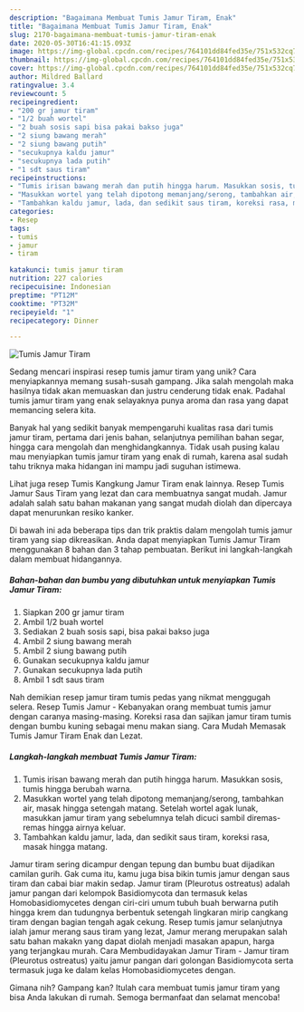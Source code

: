 ```yaml
---
description: "Bagaimana Membuat Tumis Jamur Tiram, Enak"
title: "Bagaimana Membuat Tumis Jamur Tiram, Enak"
slug: 2170-bagaimana-membuat-tumis-jamur-tiram-enak
date: 2020-05-30T16:41:15.093Z
image: https://img-global.cpcdn.com/recipes/764101dd84fed35e/751x532cq70/tumis-jamur-tiram-foto-resep-utama.jpg
thumbnail: https://img-global.cpcdn.com/recipes/764101dd84fed35e/751x532cq70/tumis-jamur-tiram-foto-resep-utama.jpg
cover: https://img-global.cpcdn.com/recipes/764101dd84fed35e/751x532cq70/tumis-jamur-tiram-foto-resep-utama.jpg
author: Mildred Ballard
ratingvalue: 3.4
reviewcount: 5
recipeingredient:
- "200 gr jamur tiram"
- "1/2 buah wortel"
- "2 buah sosis sapi bisa pakai bakso juga"
- "2 siung bawang merah"
- "2 siung bawang putih"
- "secukupnya kaldu jamur"
- "secukupnya lada putih"
- "1 sdt saus tiram"
recipeinstructions:
- "Tumis irisan bawang merah dan putih hingga harum. Masukkan sosis, tumis hingga berubah warna."
- "Masukkan wortel yang telah dipotong memanjang/serong, tambahkan air, masak hingga setengah matang. Setelah wortel agak lunak, masukkan jamur tiram yang sebelumnya telah dicuci sambil diremas-remas hingga airnya keluar."
- "Tambahkan kaldu jamur, lada, dan sedikit saus tiram, koreksi rasa, masak hingga matang."
categories:
- Resep
tags:
- tumis
- jamur
- tiram

katakunci: tumis jamur tiram 
nutrition: 227 calories
recipecuisine: Indonesian
preptime: "PT12M"
cooktime: "PT32M"
recipeyield: "1"
recipecategory: Dinner

---
```



![Tumis Jamur Tiram](https://img-global.cpcdn.com/recipes/764101dd84fed35e/751x532cq70/tumis-jamur-tiram-foto-resep-utama.jpg)

Sedang mencari inspirasi resep tumis jamur tiram yang unik? Cara menyiapkannya memang susah-susah gampang. Jika salah mengolah maka hasilnya tidak akan memuaskan dan justru cenderung tidak enak. Padahal tumis jamur tiram yang enak selayaknya punya aroma dan rasa yang dapat memancing selera kita.

Banyak hal yang sedikit banyak mempengaruhi kualitas rasa dari tumis jamur tiram, pertama dari jenis bahan, selanjutnya pemilihan bahan segar, hingga cara mengolah dan menghidangkannya. Tidak usah pusing kalau mau menyiapkan tumis jamur tiram yang enak di rumah, karena asal sudah tahu triknya maka hidangan ini mampu jadi suguhan istimewa.

Lihat juga resep Tumis Kangkung Jamur Tiram enak lainnya. Resep Tumis Jamur Saus Tiram yang lezat dan cara membuatnya sangat mudah. Jamur adalah salah satu bahan makanan yang sangat mudah diolah dan dipercaya dapat menurunkan resiko kanker.


Di bawah ini ada beberapa tips dan trik praktis dalam mengolah tumis jamur tiram yang siap dikreasikan. Anda dapat menyiapkan Tumis Jamur Tiram menggunakan 8 bahan dan 3 tahap pembuatan. Berikut ini langkah-langkah dalam membuat hidangannya.

<!--inarticleads1-->

##### Bahan-bahan dan bumbu yang dibutuhkan untuk menyiapkan Tumis Jamur Tiram:

1. Siapkan 200 gr jamur tiram
1. Ambil 1/2 buah wortel
1. Sediakan 2 buah sosis sapi, bisa pakai bakso juga
1. Ambil 2 siung bawang merah
1. Ambil 2 siung bawang putih
1. Gunakan secukupnya kaldu jamur
1. Gunakan secukupnya lada putih
1. Ambil 1 sdt saus tiram


Nah demikian resep jamur tiram tumis pedas yang nikmat menggugah selera. Resep Tumis Jamur - Kebanyakan orang membuat tumis jamur dengan caranya masing-masing. Koreksi rasa dan sajikan jamur tiram tumis dengan bumbu kuning sebagai menu makan siang. Cara Mudah Memasak Tumis Jamur Tiram Enak dan Lezat. 

<!--inarticleads2-->

##### Langkah-langkah membuat Tumis Jamur Tiram:

1. Tumis irisan bawang merah dan putih hingga harum. Masukkan sosis, tumis hingga berubah warna.
1. Masukkan wortel yang telah dipotong memanjang/serong, tambahkan air, masak hingga setengah matang. Setelah wortel agak lunak, masukkan jamur tiram yang sebelumnya telah dicuci sambil diremas-remas hingga airnya keluar.
1. Tambahkan kaldu jamur, lada, dan sedikit saus tiram, koreksi rasa, masak hingga matang.


Jamur tiram sering dicampur dengan tepung dan bumbu buat dijadikan camilan gurih. Gak cuma itu, kamu juga bisa bikin tumis jamur dengan saus tiram dan cabai biar makin sedap. Jamur tiram (Pleurotus ostreatus) adalah jamur pangan dari kelompok Basidiomycota dan termasuk kelas Homobasidiomycetes dengan ciri-ciri umum tubuh buah berwarna putih hingga krem dan tudungnya berbentuk setengah lingkaran mirip cangkang tiram dengan bagian tengah agak cekung. Resep tumis jamur selanjutnya ialah jamur merang saus tiram yang lezat, Jamur merang merupakan salah satu bahan makakn yang dapat diolah menjadi masakan apapun, harga yang terjangkau murah. Cara Membudidayakan Jamur Tiram - Jamur tiram (Pleurotus ostreatus) yaitu jamur pangan dari golongan Basidiomycota serta termasuk juga ke dalam kelas Homobasidiomycetes dengan. 

Gimana nih? Gampang kan? Itulah cara membuat tumis jamur tiram yang bisa Anda lakukan di rumah. Semoga bermanfaat dan selamat mencoba!
